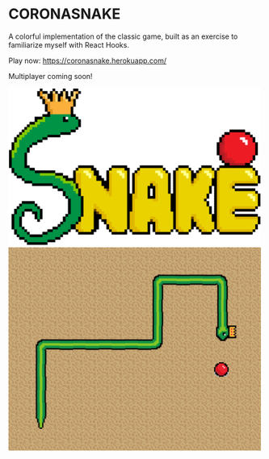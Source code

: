# CORONASNAKE

A colorful implementation of the classic game, built as an exercise to familiarize myself with React Hooks.

Play now: https://coronasnake.herokuapp.com/

Multiplayer coming soon!

<img src="./client/src/assets/logo.png" width="500px"><br>
<img src="./client/src/assets/game-screenshot.png" width="500px">
